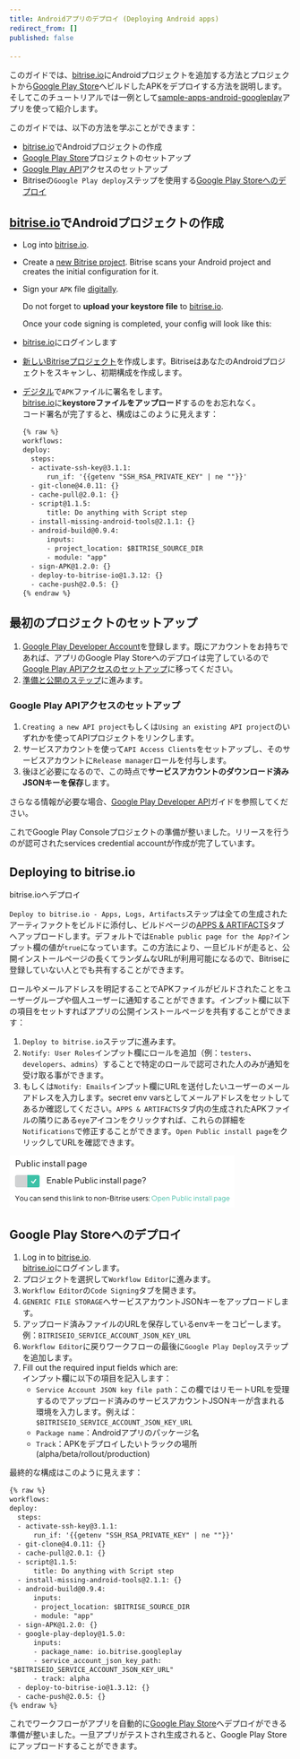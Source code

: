 ```yaml
---
title: Androidアプリのデプロイ (Deploying Android apps)
redirect_from: []
published: false

---
```

このガイドでは、[bitrise.io](https://www.bitrise.io)にAndroidプロジェクトを追加する方法とプロジェクトから[Google Play Store](https://play.google.com/store)へビルドしたAPKをデプロイする方法を説明します。そしてこのチュートリアルでは一例として[sample-apps-android-googleplay](https://github.com/bitrise-samples/sample-apps-android-googleplay)アプリを使って紹介します。

このガイドでは、以下の方法を学ぶことができます：

* [bitrise.io](https://www.bitrise.io)でAndroidプロジェクトの作成
* [Google Play Store](https://play.google.com/store)プロジェクトのセットアップ
* [Google Play API](https://developers.google.com/android-publisher/getting_started)アクセスのセットアップ
* Bitriseの`Google Play deploy`ステップを使用する[Google Play Storeへのデプロイ](#deploy-to-google-play-store-using-bitrise-google-play-deploy-step)

## [bitrise.io](https://www.bitrise.io)でAndroidプロジェクトの作成

* Log into [bitrise.io](htts://www.bitrise.io).
* Create a [new Bitrise project](getting-started/adding-a-new-app). Bitrise scans your Android project and creates the initial configuration for it.
* Sign your `APK` file [digitally](/code-signing/android-code-signing/android-code-signing-using-bitrise-sign-APK-step/).

  Do not forget to **upload your keystore file** to [bitrise.io](https://www.bitrise.io).

  Once your code signing is completed, your config will look like this:
* [bitrise.io](htts://www.bitrise.io)にログインします
* [新しいBitriseプロジェクト](getting-started/adding-a-new-app)を作成します。BitriseはあなたのAndroidプロジェクトをスキャンし、初期構成を作成します。
* [デジタル](/code-signing/android-code-signing/android-code-signing-using-bitrise-sign-APK-step/)で`APK`ファイルに署名をします。  
  [bitrise.io](https://www.bitrise.io)に**keystoreファイルをアップロード**するのをお忘れなく。  
  コード署名が完了すると、構成はこのように見えます：

      {% raw %}
      workflows:
      deploy:
        steps:
        - activate-ssh-key@3.1.1:
            run_if: '{{getenv "SSH_RSA_PRIVATE_KEY" | ne ""}}'
        - git-clone@4.0.11: {}
        - cache-pull@2.0.1: {}
        - script@1.1.5:
            title: Do anything with Script step
        - install-missing-android-tools@2.1.1: {}
        - android-build@0.9.4:
            inputs:
            - project_location: $BITRISE_SOURCE_DIR
            - module: "app"
        - sign-APK@1.2.0: {}
        - deploy-to-bitrise-io@1.3.12: {}
        - cache-push@2.0.5: {}
      {% endraw %}

## 最初のプロジェクトのセットアップ

1. [Google Play Developer Account](https://developer.android.com/distribute/console/)を登録します。既にアカウントをお持ちであれば、アプリのGoogle Play Storeへのデプロイは完了しているので[Google Play APIアクセスのセットアップ](#set-up-google-play-api-access)に移ってください。
2. [準備と公開のステップ](https://support.google.com/googleplay/android-developer/answer/7159011?hl=ja)に進みます。

### Google Play APIアクセスのセットアップ

1. `Creating a new API project`もしくは`Using an existing API project`のいずれかを使ってAPIプロジェクトをリンクします。
2. サービスアカウントを使って`API Access Clients`をセットアップし、そのサービスアカウントに`Release manager`ロールを付与します。
3. 後ほど必要になるので、この時点で**サービスアカウントのダウンロード済みJSONキーを保存**します。

さらなる情報が必要な場合、[Google Play Developer API](https://developers.google.com/android-publisher/getting_started)ガイドを参照してください。

これでGoogle Play Consoleプロジェクトの準備が整いました。リリースを行うのが認可されたservices credential accountが作成が完了しています。

## Deploying to bitrise.io  
bitrise.ioへデプロイ

`Deploy to bitrise.io - Apps, Logs, Artifacts`ステップは全ての生成されたアーティファクトをビルドに添付し、ビルドページの[APPS & ARTIFACTS](https://devcenter.bitrise.io/builds/build-artifacts-online/)タブへアップロードします。デフォルトでは`Enable public page for the App?`インプット欄の値が`true`になっています。この方法により、一旦ビルドが走ると、公開インストールページの長くてランダムなURLが利用可能になるので、Bitriseに登録していない人とでも共有することができます。

ロールやメールアドレスを明記することでAPKファイルがビルドされたことをユーザーグループや個人ユーザーに通知することができます。インプット欄に以下の項目をセットすればアプリの公開インストールページを共有することができます：

1. `Deploy to bitrise.io`ステップに進みます。
2. `Notify: User Roles`インプット欄にロールを追加（例：`testers`、`developers`、`admins`）することで特定のロールで認可された人のみが通知を受け取る事ができます。
3. もしくは`Notify: Emails`インプット欄にURLを送付したいユーザーのメールアドレスを入力します。secret env varsとしてメールアドレスをセットしてあるか確認してください。`APPS & ARTIFACTS`タブ内の生成されたAPKファイルの隣りにある`eye`アイコンをクリックすれば、これらの詳細を`Notifications`で修正することができます。`Open Public install page`をクリックしてURLを確認できます。

![](/img/public-install-page.png)

## Google Play Storeへのデプロイ

1. Log in to [bitrise.io](https://www.bitrise.io).  
   [bitrise.io](https://www.bitrise.io)にログインします。
2. プロジェクトを選択して`Workflow Editor`に進みます。
3. `Workflow Editor`の`Code Signing`タブを開きます。
4. `GENERIC FILE STORAGE`へサービスアカウントJSONキーをアップロードします。
5. アップロード済みファイルのURLを保存しているenvキーをコピーします。例：`BITRISEIO_SERVICE_ACCOUNT_JSON_KEY_URL`
6. `Workflow Editor`に戻りワークフローの最後に`Google Play Deploy`ステップを追加します。
7. Fill out the required input fields which are:  
   インプット欄に以下の項目を記入します：
   * `Service Account JSON key file path`：この欄ではリモートURLを受理するのでアップロード済みのサービスアカウントJSONキーが含まれる環境を入力します。例えば：`$BITRISEIO_SERVICE_ACCOUNT_JSON_KEY_URL`
   * `Package name`：Androidアプリのパッケージ名
   * `Track`：APKをデプロイしたいトラックの場所(alpha/beta/rollout/production)

最終的な構成はこのように見えます：

    {% raw %}
    workflows:
    deploy:
      steps:
      - activate-ssh-key@3.1.1:
          run_if: '{{getenv "SSH_RSA_PRIVATE_KEY" | ne ""}}'
      - git-clone@4.0.11: {}
      - cache-pull@2.0.1: {}
      - script@1.1.5:
          title: Do anything with Script step
      - install-missing-android-tools@2.1.1: {}
      - android-build@0.9.4:
          inputs:
          - project_location: $BITRISE_SOURCE_DIR
          - module: "app"
      - sign-APK@1.2.0: {}
      - google-play-deploy@1.5.0:
          inputs:
          - package_name: io.bitrise.googleplay
          - service_account_json_key_path: "$BITRISEIO_SERVICE_ACCOUNT_JSON_KEY_URL"
          - track: alpha
      - deploy-to-bitrise-io@1.3.12: {}
      - cache-push@2.0.5: {}
    {% endraw %}

これでワークフローがアプリを自動的に[Google Play Store](https://play.google.com/store)へデプロイができる準備が整いました。一旦アプリがテストされ生成されると、Google Play Storeにアップロードすることができます。